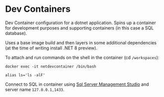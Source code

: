 # Dev Containers 

Dev Container configuration for a dotnet application. Spins up a container for development purposes and supporting containers (in this case a SQL database).

Uses a base image build and then layers in some additional dependencies (at the time of writing install .NET 8 preview).

To attach and run commands on the shell in the container (cd `/workspaces`):

`docker exec -it netdevcontainer /bin/bash`

`alias ls='ls -alF'`

Connect to SQL in container using [Sql Server Management Studio](https://learn.microsoft.com/en-us/sql/ssms/download-sql-server-management-studio-ssms) and server name `127.0.0.1,1433`.

